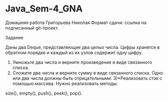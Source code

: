 # Java_Sem-4_GNA
Домашняя работа Григорьева Николая
Формат сдачи: ссылка на подписанный git-проект.

Задание

Даны два Deque, представляющие два целых числа. Цифры хранятся в обратном порядке и каждый из их узлов содержит одну цифру.
1) Умножьте два числа и верните произведение в виде связанного списка.
2) Сложите два числа и верните сумму в виде связанного списка. Одно или два числа должны быть отрицательными.
3)*Реализовать стэк с помощью массива. Нужно реализовать методы:

size(), empty(), push(), peek(), pop().
